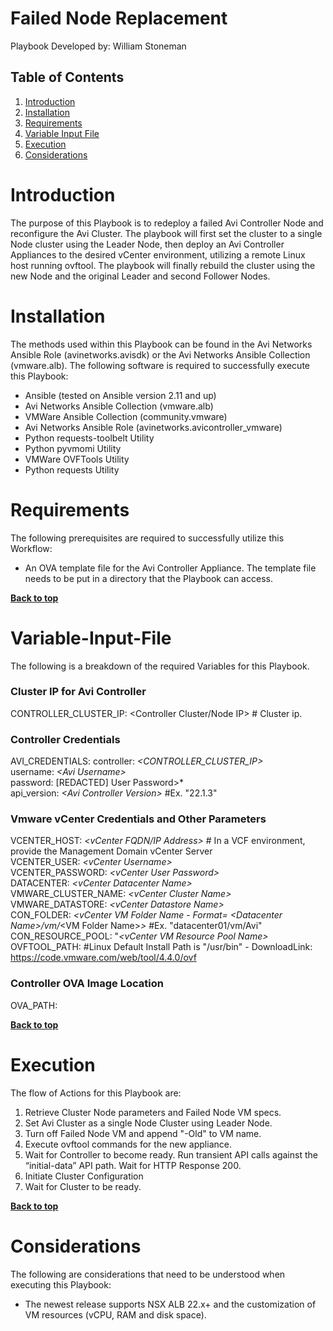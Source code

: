 # Failed Node Replacement

Playbook Developed by:  William Stoneman</br>


## Table of Contents
1.	[Introduction](#Introduction)
1.	[Installation](#Installation)
1.	[Requirements](#Requirements)
1.	[Variable Input File](#Variable-Input-File)
1.	[Execution](#Execution)
1.	[Considerations](#Considerations)




# Introduction

The purpose of this Playbook is to redeploy a failed Avi Controller Node and reconfigure the Avi Cluster. The playbook will first set the cluster to a single Node cluster using the Leader Node, then deploy an Avi Controller Appliances to the desired vCenter environment, utilizing a remote Linux host running ovftool. The playbook will finally rebuild the cluster using the new Node and the original Leader and second Follower Nodes.

# Installation

The methods used within this Playbook can be found in the Avi Networks Ansible Role (avinetworks.avisdk) or the Avi Networks Ansible Collection (vmware.alb). The following software is required to successfully execute this Playbook:

- Ansible (tested on Ansible version 2.11 and up)
- Avi Networks Ansible Collection (vmware.alb)
- VMWare Ansible Collection (community.vmware)
- Avi Networks Ansible Role (avinetworks.avicontroller_vmware)
- Python requests-toolbelt Utility
- Python pyvmomi Utility
- VMWare OVFTools Utility
- Python requests Utility

# Requirements

The following prerequisites are required to successfully utilize this Workflow:

* An OVA template file for the Avi Controller Appliance. The template file needs to be put in a directory that the Playbook can access.

**[Back to top](#table-of-contents)**


# Variable-Input-File

The following is a breakdown of the required Variables for this Playbook.

### Cluster IP for Avi Controller
CONTROLLER_CLUSTER_IP: <Controller Cluster/Node IP> # Cluster ip.

### Controller Credentials
AVI_CREDENTIALS:
  controller: *\<CONTROLLER_CLUSTER_IP\>*</br>
  username: *\<Avi Username\>*</br>
  password: [REDACTED] User Password\>*</br>
  api_version: *\<Avi Controller Version\>* #Ex. "22.1.3"

### Vmware vCenter Credentials and Other Parameters
VCENTER_HOST: *\<vCenter FQDN/IP Address\>* # In a VCF environment, provide the Management Domain vCenter Server</br>
VCENTER_USER: *\<vCenter Username\>*</br>
VCENTER_PASSWORD: *\<vCenter User Password\>*</br>
DATACENTER: *\<vCenter Datacenter Name\>*</br>
VMWARE_CLUSTER_NAME: *\<vCenter Cluster Name\>*</br>
VMWARE_DATASTORE: *\<vCenter Datastore Name\>*</br>
CON_FOLDER: *\<vCenter VM Folder Name - Format= *\<Datacenter Name\>*/vm/*\<VM Folder Name\>*\>* #Ex. "datacenter01/vm/Avi"
CON_RESOURCE_POOL: "*\<vCenter VM Resource Pool Name\>*</br>
OVFTOOL_PATH: <OVF Tool Install Path> #Linux Default Install Path is "/usr/bin" -  DownloadLink: https://code.vmware.com/web/tool/4.4.0/ovf

### Controller OVA Image Location
OVA_PATH: <Avi Controller OVA File Path>


**[Back to top](#table-of-contents)**

# Execution

The flow of Actions for this Playbook are:

1.	Retrieve Cluster Node parameters and Failed Node VM specs.
2.  Set Avi Cluster as a single Node Cluster using Leader Node.
3.  Turn off Failed Node VM and append "-Old" to VM name.
4.  Execute ovftool commands for the new appliance.
5.	Wait for Controller to become ready. Run transient API calls against the “initial-data” API path. Wait for HTTP Response 200.
6.	Initiate Cluster Configuration
7.	Wait for Cluster to be ready.


**[Back to top](#table-of-contents)**

# Considerations

The following are considerations that need to be understood when executing this Playbook:

* The newest release supports NSX ALB 22.x+ and the customization of VM resources (vCPU, RAM and disk space).


